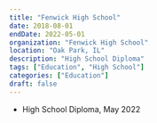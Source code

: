 ```yaml
---
title: "Fenwick High School"
date: 2018-08-01
endDate: 2022-05-01
organization: "Fenwick High School"
location: "Oak Park, IL"
description: "High School Diploma"
tags: ["Education", "High School"]
categories: ["Education"]
draft: false
---
```


- High School Diploma, May 2022

